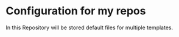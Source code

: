 # Configuration for my repos

In this Repository will be stored default 
files for multiple templates.
